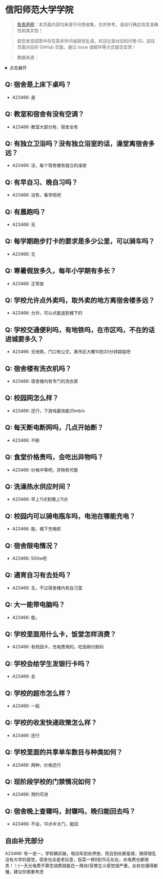 # 信阳师范大学学院

> [免责声明](https://colleges.chat/#_3)：本页面内容均来源于问卷收集，仅供参考，请自行确定信息准确性和真实性！

> 若您发现回答中存在答非所问或胡言乱语，欢迎记录对应的问卷 ID，前往页面对应的 GitHub 页面，通过 issue 或邮件等方式提交反馈！

> 数据来源：

<details><summary>点击展开</summary>
<ul>
<li>A23466: 匿名 (2024 年 06 月)</li>
</ul>
</details>

## Q: 宿舍是上床下桌吗？

- A23466: 是

## Q: 教室和宿舍有没有空调？

- A23466: 教室大部分有，宿舍全有

## Q: 有独立卫浴吗？没有独立浴室的话，澡堂离宿舍多远？

- A23466: 没，每个宿舍楼有独立的澡堂

## Q: 有早自习、晚自习吗？

- A23466: 没有，看学院吧

## Q: 有晨跑吗？

- A23466: 无

## Q: 每学期跑步打卡的要求是多少公里，可以骑车吗？

- A23466: 无

## Q: 寒暑假放多久，每年小学期有多长？

- A23466: 正常放

## Q: 学校允许点外卖吗，取外卖的地方离宿舍楼多远？

- A23466: 允许，可以点能送到楼下的

## Q: 学校交通便利吗，有地铁吗，在市区吗，不在的话进城要多久？

- A23466: 无地铁，门口有公交，离市区大概10到20分钟路程吧

## Q: 宿舍楼有洗衣机吗？

- A23466: 宿舍楼内有专门的洗衣房

## Q: 校园网怎么样？

- A23466: 还行，下游戏最快能25mb/s

## Q: 每天断电断网吗，几点开始断？

- A23466: 不断

## Q: 食堂价格贵吗，会吃出异物吗？

- A23466: 价格中等吧，异物有可能

## Q: 洗澡热水供应时间？

- A23466: 早上11点到晚上11点

## Q: 校园内可以骑电瓶车吗，电池在哪能充电？

- A23466: 能，楼下充电桩

## Q: 宿舍限电情况？

- A23466: 500w吧

## Q: 通宵自习有去处吗？

- A23466: 无，不过宿舍楼内有自习室

## Q: 大一能带电脑吗？

- A23466: 能，

## Q: 学校里面用什么卡，饭堂怎样消费？

- A23466: 有校园卡，充电费用的，吃饭刷付款码

## Q: 学校会给学生发银行卡吗？

- A23466: 会

## Q: 学校的超市怎么样？

- A23466: 一般

## Q: 学校的收发快递政策怎么样？

- A23466: 还行

## Q: 学校里面的共享单车数目与种类如何？

- A23466: 两种，价格还行

## Q: 现阶段学校的门禁情况如何？

- A23466: 预约可进

## Q: 宿舍晚上查寝吗，封寝吗，晚归能回去吗？

- A23466: 不会，10点半关门，能回

## 自由补充部分

A23466: 有一说一，学校确实破，电动车到处停放，而且到处都是坡，搞得很乱没有大学的感觉，宿舍也全是老玩意，饭菜一顿8到15元左右，水电费也都很贵！！(一天光电费不算空调费就能花一两块)官僚主义感觉很严重，女权也懂得都懂，建议你慎重考虑